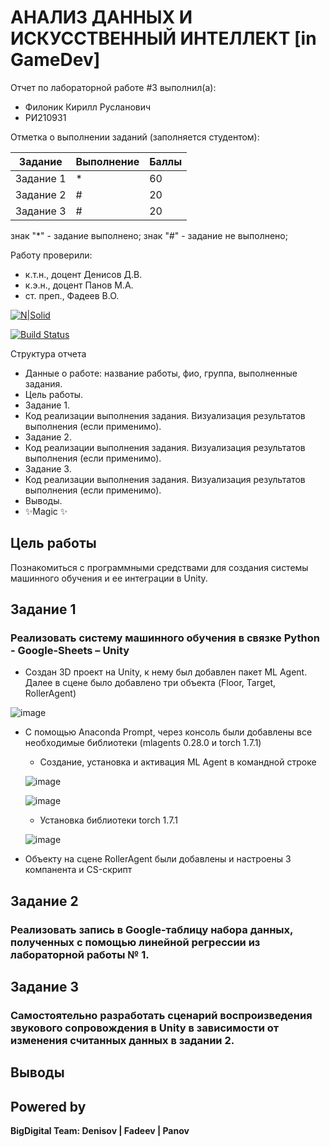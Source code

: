 # АНАЛИЗ ДАННЫХ И ИСКУССТВЕННЫЙ ИНТЕЛЛЕКТ [in GameDev]
Отчет по лабораторной работе #3 выполнил(а):
- Филоник Кирилл Русланович
- РИ210931

Отметка о выполнении заданий (заполняется студентом):

| Задание | Выполнение | Баллы |
| ------ | ------ | ------ |
| Задание 1 | * | 60 |
| Задание 2 | # | 20 |
| Задание 3 | # | 20 |

знак "*" - задание выполнено; знак "#" - задание не выполнено;

Работу проверили:
- к.т.н., доцент Денисов Д.В.
- к.э.н., доцент Панов М.А.
- ст. преп., Фадеев В.О.

[![N|Solid](https://cldup.com/dTxpPi9lDf.thumb.png)](https://nodesource.com/products/nsolid)

[![Build Status](https://travis-ci.org/joemccann/dillinger.svg?branch=master)](https://travis-ci.org/joemccann/dillinger)

Структура отчета

- Данные о работе: название работы, фио, группа, выполненные задания.
- Цель работы.
- Задание 1.
- Код реализации выполнения задания. Визуализация результатов выполнения (если применимо).
- Задание 2.
- Код реализации выполнения задания. Визуализация результатов выполнения (если применимо).
- Задание 3.
- Код реализации выполнения задания. Визуализация результатов выполнения (если применимо).
- Выводы.
- ✨Magic ✨

## Цель работы
Познакомиться с программными средствами для создания системы машинного обучения и ее интеграции в Unity.

## Задание 1
### Реализовать систему машинного обучения в связке Python - Google-Sheets – Unity

- Создан 3D проект на Unity, к нему был добавлен пакет ML Agent. Далее в сцене было добавлено три объекта (Floor, Target, RollerAgent)

![image](https://user-images.githubusercontent.com/105949115/198351905-7809f929-0449-4517-b433-a433f1b95260.png)

- С помощью Anaconda Prompt, через консоль были добавлены все необходимые библиотеки (mlagents 0.28.0 и torch 1.7.1)

  - Создание, установка и активация ML Agent в командной строке
  
  ![image](https://user-images.githubusercontent.com/105949115/198352946-7155f46a-9632-4a36-a97a-16f9837e5748.png)
  
  ![image](https://user-images.githubusercontent.com/105949115/198353501-f98e3d23-fb6b-4bd5-8bc7-8d5da4b2f6b0.png)
  
  - Установка библиотеки torch 1.7.1

  ![image](https://user-images.githubusercontent.com/105949115/198354110-2833ebab-ab14-4406-a1b2-ee632d9ae15b.png)

- Объекту на сцене RollerAgent были добавлены и настроены 3 компанента и CS-скрипт

  


## Задание 2
### Реализовать запись в Google-таблицу набора данных, полученных с помощью линейной регрессии из лабораторной работы № 1.




## Задание 3
### Самостоятельно разработать сценарий воспроизведения звукового сопровождения в Unity в зависимости от изменения считанных данных в задании 2.



## Выводы



## Powered by

**BigDigital Team: Denisov | Fadeev | Panov**
